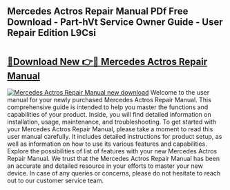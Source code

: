 ## Mercedes Actros Repair Manual PDf Free Download - Part-hVt Service Owner Guide - User Repair Edition L9Csi

# <h2><a href="http://bc4760.oget.top/?id=Mercedes+Actros+Repair+Manual">🔗Download New 👉🔴 Mercedes Actros Repair Manual</a></h2>

[![Mercedes Actros Repair Manual new download](https://i.imgur.com/5g1atiW.png)](http://bc4760.oget.top/?id=Mercedes+Actros+Repair+Manual)
Welcome to the user manual for your newly purchased Mercedes Actros Repair Manual. This comprehensive guide is intended to help you master the functions and capabilities of your product. Inside, you will find detailed information on installation, usage, maintenance, and troubleshooting. To get started with your Mercedes Actros Repair Manual, please take a moment to read this user manual carefully. It includes detailed instructions for product setup, as well as information on how to use its various features and capabilities. Explore the possibilities of list of features with your new Mercedes Actros Repair Manual. We trust that the Mercedes Actros Repair Manual has been an accurate and detailed resource in your efforts to master your new device. In case of any queries or concerns, please do not hesitate to reach out to our customer service team.
